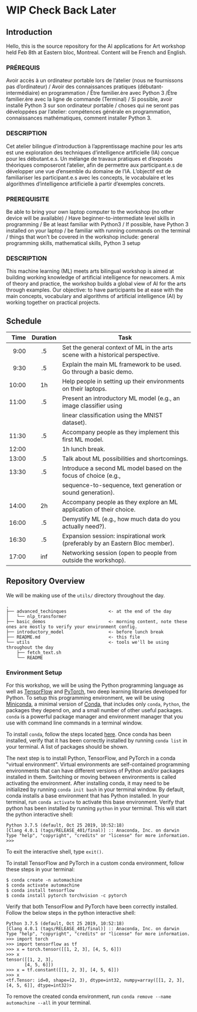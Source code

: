 # WIP Check Back Later

## Introduction

Hello, this is the source repository for the AI applications for Art workshop held Feb 8th at Eastern bloc, Montreal. Content will be French and English.

### PRÉREQUIS
  Avoir accès à un ordinateur portable lors de l’atelier (nous ne fournissons pas d’ordinateur) / Avoir des connaissances pratiques (débutant-intermédiaire) en programmation / Être familier.ère avec Python 3 /Être familier.ère avec la ligne de commande (Terminal) / Si possible, avoir installé Python 3 sur son ordinateur portable / choses qui ne seront pas développées par l’atelier: compétences générale en programmation, connaissances mathématiques, comment installer Python 3.

### DESCRIPTION
  Cet atelier bilingue d’introduction à l’apprentissage machine pour les arts est une exploration des techniques d’intelligence artificielle (IA) conçue pour les débutant.e.s. Un mélange de travaux pratiques et d’exposés théoriques composeront l’atelier, afin de permettre aux participant.e.s de développer une vue d’ensemble du domaine de l’IA. L’objectif est de familiariser les participant.e.s avec les concepts, le vocabulaire et les algorithmes d’intelligence artificielle à partir d’exemples concrets.

### PREREQUISITE
  Be able to bring your own laptop computer to the workshop (no other device will be available) / Have beginner-to-intermediate level skills in programming / Be at least familiar with Python3 / If possible, have Python 3 installed on your laptop / be familiar with running commands on the terminal / things that won’t be covered in the workshop include: general programming skills, mathematical skills, Python 3 setup

### DESCRIPTION
  This machine learning (ML) meets arts bilingual workshop is aimed at building working knowledge of artificial intelligence for newcomers. A mix of theory and practice, the workshop builds a global view of AI for the arts through examples. Our objective: to have participants be at ease with the main concepts, vocabulary and algorithms of artificial intelligence (AI) by working together on practical projects.

## Schedule
| Time  | Duration | Task
| -----:|:----------:|----------------------------------------------------------------------------
| 9:00  | .5 | Set the general context of ML in the arts scene with a historical perspective.
| 9:30  | .5 | Explain the main ML framework to be used. Go through a basic demo.
| 10:00 | 1h | Help people in setting up their environments on their laptops.
| 11:00 | .5 | Present an introductory ML model (e.g., an image classifier using
|       |    | linear classification using the MNIST dataset).
| 11:30 | .5 | Accompany people as they implement this first ML model.
| 12:00 |    | 1h lunch break.
| 13:00 | .5 | Talk about ML possibilities and shortcomings.
| 13:30 | .5 | Introduce a second ML model based on the focus of choice (e.g.,
|       |    |     sequence-to-sequence, text generation or sound generation).
| 14:00 | 2h | Accompany people as they explore an ML application of their choice.
| 16:00 | .5 | Demystify ML (e.g., how much data do you actually need?).
| 16:30 | .5 | Expansion session: inspirational work (preferably by an Eastern Bloc member).
| 17:00 | inf| Networking session (open to people from outside the workshop).

## Repository Overview

We will be making use of the `utils/` directory throughout the day.

```
.
├── advanced_techinques                <- at the end of the day
│   └── nlp_transformer
├── basic_demos                        <- morning content, note these ones are mostly to verify your environment config.
├── introductory_model                 <- before lunch break
├── README.md                          <- this file
└── utils                              <- tools we'll be using throughout the day
    ├── fetch_text.sh
    └── README

```

### Environment Setup

 For this workshop, we will be using the Python programming language as well as [TensorFlow](https://www.tensorflow.org) and [PyTorch](https://pytorch.org), two deep learning libraries developed for Python. To setup this programming environment, we will be using [Miniconda](https://docs.conda.io/projects/conda/en/latest/glossary.html#miniconda-glossary), a minimal version of [Conda](https://docs.conda.io/projects/conda/en/latest/user-guide/getting-started.html), that includes only `conda`, `Python`, the packages they depend on, and a small number of other useful packages. `conda` is a powerful package manager and environment manager that you use with command line commands in a terminal window.

 To install `conda`, follow the steps located [here](https://docs.conda.io/projects/conda/en/latest/user-guide/install/#regular-installation). Once conda has been installed, verify that it has been correctly installed by running `conda list` in your terminal. A list of packages should be shown.

 The next step is to install Python, TensorFlow, and PyTorch in a conda "virtual environment". Virtual environments are self-contained programming environments that can have different versions of Python and/or packages installed in them. Switching or moving between environments is called activating the environment. After installing conda, it may need to be initialized by running `conda init bash` in your terminal window. By default, conda installs a base environment that has Python installed. In your terminal, run `conda activate` to activate this base environment. Verify that python has been installed by running `python` in your terminal. This will start the python interactive shell:

 ```
 Python 3.7.5 (default, Oct 25 2019, 10:52:18) 
[Clang 4.0.1 (tags/RELEASE_401/final)] :: Anaconda, Inc. on darwin
Type "help", "copyright", "credits" or "license" for more information.
>>> 
```

 To exit the interactive shell, type `exit()`.
 
 To install TensorFlow and PyTorch in a custom conda environment, follow these steps in your terminal:

 ```
 $ conda create -n automachine
 $ conda activate automachine
 $ conda install tensorflow
 $ conda install pytorch torchvision -c pytorch
 ```

 Verify that both TensorFlow and PyTorch have been correctly installed. Follow the below steps in the python interactive shell:

 ```
 Python 3.7.5 (default, Oct 25 2019, 10:52:18) 
[Clang 4.0.1 (tags/RELEASE_401/final)] :: Anaconda, Inc. on darwin
Type "help", "copyright", "credits" or "license" for more information.
>>> import torch
>>> import tensorflow as tf
>>> x = torch.tensor([[1, 2, 3], [4, 5, 6]])
>>> x
tensor([[1, 2, 3],
        [4, 5, 6]])
>>> x = tf.constant([[1, 2, 3], [4, 5, 6]])
>>> x
<tf.Tensor: id=0, shape=(2, 3), dtype=int32, numpy=array([[1, 2, 3],[4, 5, 6]], dtype=int32)>
 ```

 To remove the created conda environment, run `conda remove --name automachine --all` in your terminal.